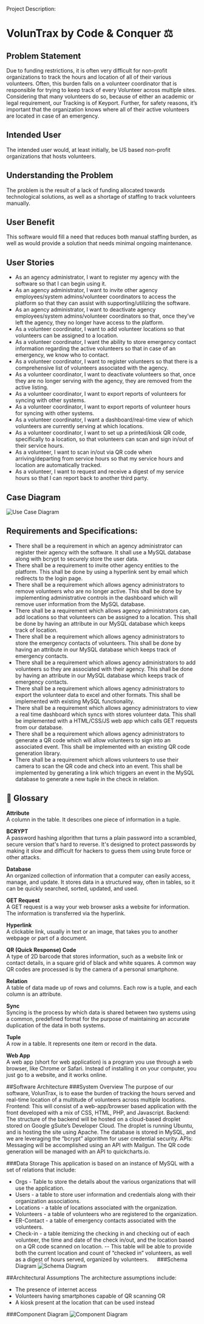 Project Description:

# VolunTrax by Code & Conquer ⚖️
 
## Problem Statement
   
Due to funding restrictions, it is often very difficult for non-profit organizations to track the hours and location of all of their various volunteers. Often, this burden falls on a volunteer coordinator that is responsible for trying to keep track of every Volunteer across multiple sites. Considering that many volunteers do so, because of either an academic or legal requirement, our Tracking is of Keyport. Further, for safety reasons, it’s important that the organization knows where all of their active volunteers are located in case of an emergency.

## Intended User
The intended user would, at least initially, be US based non-profit organizations that hosts volunteers.

## Understanding the Problem
The problem is the result of a lack of funding allocated towards technological solutions, as well as a shortage of staffing to track volunteers manually.

## User Benefit
This software would fill a need that reduces both manual staffing burden, as well as would provide a solution that needs minimal ongoing maintenance. 



## User Stories
- As an agency administrator, I want to register my agency with the software so that I can begin using it.  
- As an agency administrator, I want to invite other agency employees/system admins/volunteer coordinators to access the platform so that they can assist with supporting/utilizing the software.  
- As an agency administrator, I want to deactivate agency employees/system admins/volunteer coordinators so that, once they’ve left the agency, they no longer have access to the platform.  
- As a volunteer coordinator, I want to add volunteer locations so that volunteers can be assigned to a location.  
- As a volunteer coordinator, I want the ability to store emergency contact information regarding the active volunteers so that in case of an emergency, we know who to contact.  
- As a volunteer coordinator, I want to register volunteers so that there is a comprehensive list of volunteers associated with the agency.  
- As a volunteer coordinator, I want to deactivate volunteers so that, once they are no longer serving with the agency, they are removed from the active listing.
- As a volunteer coordinator, I want to export reports of volunteers for syncing with other systems.  
- As a volunteer coordinator, I want to export reports of volunteer hours for syncing with other systems.  
- As a volunteer coordinator, I want a dashboard/real-time view of which volunteers are currently serving at which locations.  
- As a volunteer coordinator, I want to set up a printed/kiosk QR code, specifically to a location, so that volunteers can scan and sign in/out of their service hours.  
- As a volunteer, I want to scan in/out via QR code when arriving/departing from service hours so that my service hours and location are automatically tracked.  
- As a volunteer, I want to request and receive a digest of my service hours so that I can report back to another third party.   


## Case Diagram
![Use Case Diagram](https://github.com/Sanmeet-EWU/cscd-350-project-code-conquer/blob/96d88688fc552dd4360bf26b8264104944caa01d/Doc/VT%20Use%20Case%20Diagram.png)



## Requirements and Specifications:
- There shall be a requirement in which an agency administrator can register their agency with the software. It shall use a MySQL database along with bcrypt to securely store the user data.  
- There shall be a requirement to invite other agency entities to the platform. This shall be done by using a hyperlink sent by email which redirects to the login page.  
- There shall be a requirement which allows agency administrators to remove volunteers who are no longer active. This shall be done by implementing administrative controls in the dashboard which will remove user information from the MySQL database.  
- There shall be a requirement which allows agency administrators can, add locations so that volunteers can be assigned to a location. This shall be done by having an attribute in our MySQL database which keeps track of location.  
- There shall be a requirement which allows agency administrators to store the emergency contacts of volunteers. This shall be done by having an attribute in our MySQL database which keeps track of emergency contacts.  
- There shall be a requirement which allows agency administrators to add volunteers so they are associated with their agency. This shall be done by having an attribute in our MySQL database which keeps track of emergency contacts.  
- There shall be a requirement which allows agency administrators to export the volunteer data to excel and other formats. This shall be implemented with existing MySQL functionality.  
- There shall be a requirement which allows agency administrators to view a real time dashboard which syncs with stores volunteer data. This shall be implemented with a HTML/CSS/JS web app which calls GET requests from our database.  
- There shall be a requirement which allows agency administrators to generate a QR code which will allow volunteers to sign into an associated event. This shall be implemented with an existing QR code generation library.  
- There shall be a requirement which allows volunteers to use their camera to scan the QR code and check into an event. This shall be implemented by generating a link which triggers an event in the MySQL database to generate a new tuple in the check in relation.   
	
## 📘 Glossary

**Attribute**  
A column in the table. It describes one piece of information in a tuple.

**BCRYPT**  
A password hashing algorithm that turns a plain password into a scrambled, secure version that's hard to reverse. It's designed to protect passwords by making it slow and difficult for hackers to guess them using brute force or other attacks.

**Database**  
An organized collection of information that a computer can easily access, manage, and update. It stores data in a structured way, often in tables, so it can be quickly searched, sorted, updated, and used.

**GET Request**  
A GET request is a way your web browser asks a website for information. The information is transferred via the hyperlink.

**Hyperlink**  
A clickable link, usually in text or an image, that takes you to another webpage or part of a document.

**QR (Quick Response) Code**  
A type of 2D barcode that stores information, such as a website link or contact details, in a square grid of black and white squares. A common way QR codes are processed is by the camera of a personal smartphone.

**Relation**  
A table of data made up of rows and columns. Each row is a tuple, and each column is an attribute.

**Sync**  
Syncing is the process by which data is shared between two systems using a common, predefined format for the purpose of maintaining an accurate duplication of the data in both systems.

**Tuple**  
A row in a table. It represents one item or record in the data.

**Web App**  
A web app (short for web application) is a program you use through a web browser, like Chrome or Safari. Instead of installing it on your computer, you just go to a website, and it works online.


##Software Architecture
###System Overview
The purpose of our software, VolunTrax, is to ease the burden of tracking the hours served and real-time location of a multitude of volunteers across multiple locations.
Frontend: This will consist of a web-app/browser based application with the front developed with a mix of CSS, HTML, PHP, and Javascript.
Backend: The structure of the backend will be hosted on a cloud-based droplet stored on Google gSuite’s Developer Cloud.  The droplet is running Ubuntu, and is hosting the site using Apache.  The database is stored in MySQL, and we are leveraging the “bcrypt” algorithm for user credential security.
APIs: Messaging will be accomplished using an API with Mailgun.  The QR code generation will be managed with an API to quickcharts.io.

###Data Storage
This application is based on an instance of MySQL with a set of relations that include:
- Orgs - Table to store the details about the various organizations that will use the application.
- Users - a table to store user information and credentials along with their organization associations.
- Locations - a table of locations associated with the organization.
- Volunteers - a table of volunteers who are registered to the organization.
- ER-Contact - a table of emergency contacts associated with the volunteers.
- Check-in - a table itemizing the checking in and checking out of each volunteer, the time and date of the check in/out, and the location based on a QR code scanned on location.
-- This table will be able to provide both the current location and count of “checked in” volunteers, as well as a digest of hours served, organized by volunteers. 
 
###Schema Diagram
![Schema Diagram](https://github.com/Sanmeet-EWU/cscd-350-project-code-conquer/blob/96d88688fc552dd4360bf26b8264104944caa01d/Doc/Schema%20Diagram.png)

##Architectural Assumptions
The architecture assumptions include:  
 - The presence of internet access
 - Volunteers having smartphones capable of QR scanning OR
 - A kiosk present at the location that can be used instead

###Component Diagram
![Component Diagram](https://github.com/Sanmeet-EWU/cscd-350-project-code-conquer/blob/96d88688fc552dd4360bf26b8264104944caa01d/Doc/Component%20Diagram.png)

